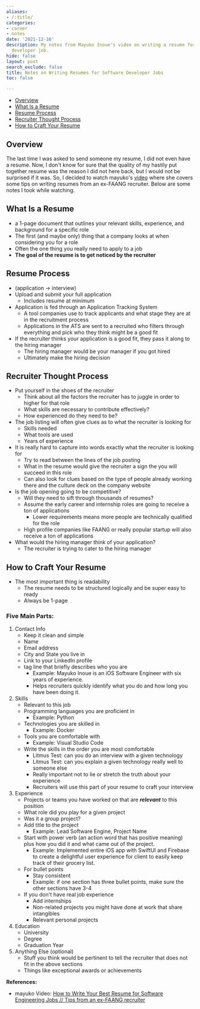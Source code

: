 ```yaml
---
aliases:
- /:title/
categories:
- career
- notes
date: '2021-12-16'
description: My notes from Mayuko Inoue's video on writing a resume for a software
  developer job.
hide: false
layout: post
search_exclude: false
title: Notes on Writing Resumes for Software Developer Jobs
toc: false

---
```


* [Overview](#overview)
* [What Is a Resume](#what-is-a-resume)
* [Resume Process](#resume-process)
* [Recruiter Thought Process](#recruiter-thought-process)
* [How to Craft Your Resume](#how-to-craft-your-resume)



## Overview

The last time I was asked to send someone my resume, I did not even have a resume. Now, I don't know for sure that the quality of my hastily put together resume was the reason I did not here back, but I would not be surprised if it was. So, I decided to watch mayuko's [video](https://www.youtube.com/watch?v=J5gy9iqjwXM) where she covers some tips on writing resumes from an ex-FAANG recruiter. Below are some notes I took while watching.



## What Is a Resume

- a 1-page document that outlines your relevant skills, experience, and background for a specific role
- The first (and maybe only) thing that a company looks at when considering you for a role
- Often the one thing you really need to apply to a job
- **The goal of the resume is to get noticed by the recruiter**



## Resume Process

- (application → interview)
- Upload and submit your full application
    - Includes resume at minimum
- Application is fed through an Application Tracking System
    - A tool companies use to track applicants and what stage they are at in the recruitment process
    - Applications in the ATS are sent to a recruited who filters through everything and pick who they think might be a good fit
- If the recruiter thinks your application is a good fit, they pass it along to the hiring manager
    - The hiring manager would be your manager if you got hired
    - Ultimately make the hiring decision



## Recruiter Thought Process

- Put yourself in the shoes of the recruiter
    - Think about all the factors the recruiter has to juggle in order to higher for that role
    - What skills are necessary to contribute effectively?
    - How experienced do they need to be?
- The job listing will often give clues as to what the recruiter is looking for
    - Skills needed
    - What tools are used
    - Years of experience
- It is really hard to capture into words exactly what the recruiter is looking for
    - Try to read between the lines of the job posting
    - What in the resume would give the recruiter a sign the you will succeed in this role
    - Can also look for clues based on the type of people already working there and the culture deck on the company website
- Is the job opening going to be competitive?
    - Will they need to sift through thousands of resumes?
    - Assume the early career and internship roles are going to receive a ton of applications
        - Lower requirements means more people are technically qualified for the role
    - High profile companies like FAANG or really popular startup will also receive a ton of applications
- What would the hiring manager think of your application?
    - The recruiter is trying to cater to the hiring manager



## How to Craft Your Resume

- The most important thing is readability
    - The resume needs to be structured logically and be super easy to ready
    - Always be 1-page

### Five Main Parts:

1. Contact Info
    - Keep it clean and simple
    - Name
    - Email address
    - City and State you live in
    - Link to your LinkedIn profile
    - tag line that briefly describes who you are
        - Example: Mayuko Inoue is an iOS Software Engineer with six years of experience.
        - Helps recruiters quickly identify what you do and how long you have been doing it.
2. Skills
    - Relevant to this job
    - Programming languages you are proficient in
        - Example: Python
    - Technologies you are skilled in
        - Example: Docker
    - Tools you are comfortable with
        - Example: Visual Studio Code
    - Write the skills in the order you are most comfortable
        - Litmus Test: can you do an interview with a given technology
        - Litmus Test: can you explain a given technology really well to someone else
        - Really important not to lie or stretch the truth about your experience
        - Recruiters will use this part of your resume to craft your interview
3. Experience
    - Projects or teams you have worked on that are ***relevant*** to this position
    - What role did you play for a given project
    - Was it a group project?
    - Add title to the project
        - Example: Lead Software Engine, Project Name
    - Start with power verb (an action word that has positive meaning) plus how you did it and what came out of the project.
        - Example: Implemented entire iOS app with SwiftUI and Firebase to create a delightful user experience for client to easily keep track of their grocery list.
    - For bullet points
        - Stay consistent
        - Example: if one section has three bullet points, make sure the other sections have 3-4
    - If you don't have real job experience
        - Add internships
        - Non-related projects you might have done at work that share intangibles
        - Relevant personal projects
4. Education
    - University
    - Degree
    - Graduation Year
5. Anything Else (optional)
    - Stuff you think would be pertinent to tell the recruiter that does not fit in the above sections
    - Things like exceptional awards or achievements



**References:**

* mayuko Video: [How to Write Your Best Resume for Software Engineering Jobs // Tips from an ex-FAANG recruiter](https://www.youtube.com/watch?v=J5gy9iqjwXM)


